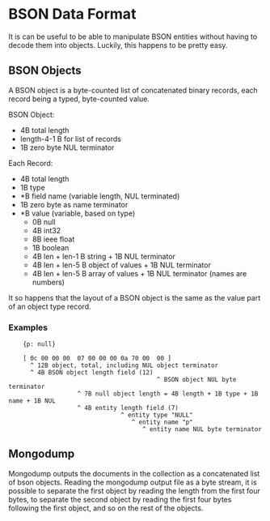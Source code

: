 BSON Data Format
================

It is can be useful to be able to manipulate BSON entities without having to
decode them into objects.  Luckily, this happens to be pretty easy.

BSON Objects
------------

A BSON object is a byte-counted list of concatenated binary records, each
record being a typed, byte-counted value.

BSON Object:

- 4B total length
- length-4-1 B for list of records
- 1B zero byte NUL terminator

Each Record:

- 4B total length
- 1B type
- *B field name (variable length, NUL terminated)
- 1B zero byte as name terminator
- *B value (variable, based on type)
  - 0B null
  - 4B int32
  - 8B ieee float
  - 1B boolean
  - 4B len + len-1 B string + 1B NUL terminator
  - 4B len + len-5 B object of values + 1B NUL terminator
  - 4B len + len-5 B array of values + 1B NUL terminator (names are numbers)

It so happens that the layout of a BSON object is the same as the value part
of an object type record.

### Examples

        {p: null}

        [ 0c 00 00 00  07 00 00 00 0a 70 00  00 ]
          ^ 12B object, total, including NUL object terminator
          ^ 4B BSON object length field (12)
                                             ^ BSON object NUL byte terminator
                       ^ 7B null object length = 4B length + 1B type + 1B name + 1B NUL
                       ^ 4B entity length field (7)
                                   ^ entity type "NULL"
                                      ^ entity name "p"
                                         ^ entity name NUL byte terminator

Mongodump
---------

Mongodump outputs the documents in the collection as a concatenated list of
bson objects.  Reading the mongodump output file as a byte stream, it is
possible to separate the first object by reading the length from the first
four bytes, to separate the second object by reading the first four bytes
following the first object, and so on the rest of the objects.
